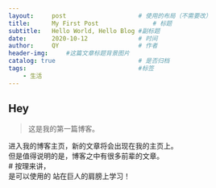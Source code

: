 ```yaml
---
layout:     post   				    # 使用的布局（不需要改）
title:      My First Post 				# 标题 
subtitle:   Hello World, Hello Blog #副标题
date:       2020-10-12 				# 时间
author:     QY 						# 作者
header-img:  	#这篇文章标题背景图片
catalog: true 						# 是否归档
tags:								#标签
    - 生活
---
```


## Hey
>这是我的第一篇博客。

进入我的博客主页，新的文章将会出现在我的主页上。<br />
但是值得说明的是，博客之中有很多前辈的文章。<br />   # 按理来讲，</br>是可以使用的
站在巨人的肩膀上学习！
